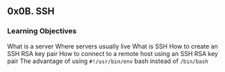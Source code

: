 ## 0x0B. SSH

### Learning Objectives
What is a server
Where servers usually live
What is SSH
How to create an SSH RSA key pair
How to connect to a remote host using an SSH RSA key pair
The advantage of using `#!/usr/bin/env` bash instead of `/bin/bash`
